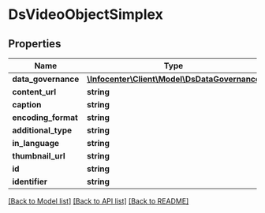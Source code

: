 # DsVideoObjectSimplex

## Properties
Name | Type | Description | Notes
------------ | ------------- | ------------- | -------------
**data_governance** | [**\Infocenter\Client\Model\DsDataGovernance**](DsDataGovernance.md) |  | [optional] 
**content_url** | **string** |  | [optional] 
**caption** | **string** |  | [optional] 
**encoding_format** | **string** |  | [optional] 
**additional_type** | **string** |  | [optional] 
**in_language** | **string** |  | [optional] 
**thumbnail_url** | **string** |  | [optional] 
**id** | **string** |  | [optional] 
**identifier** | **string** |  | [optional] 

[[Back to Model list]](../../README.md#documentation-for-models) [[Back to API list]](../../README.md#documentation-for-api-endpoints) [[Back to README]](../../README.md)

